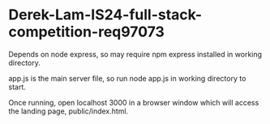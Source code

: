 # Derek-Lam-IS24-full-stack-competition-req97073

Depends on node express, so may require npm express installed in working directory.

app.js is the main server file, so run node app.js in working directory to start.

Once running, open localhost 3000 in a browser window which will access the landing page, public/index.html.
